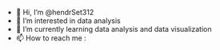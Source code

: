 - 👋 Hi, I’m @hendrSet312
- 👀 I’m interested in data analysis
- 🌱 I’m currently learning data analysis and data visualization
- 📫 How to reach me :
<!---
hendrSet312/hendrSet312 is a ✨ special ✨ repository because its `README.md` (this file) appears on your GitHub profile.
You can click the Preview link to take a look at your changes.
--->
